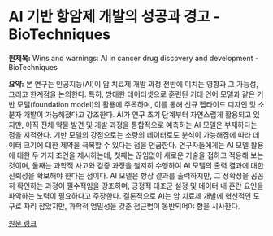 # AI 기반 항암제 개발의 성공과 경고 - BioTechniques

**원제목:** Wins and warnings: AI in cancer drug discovery and development - BioTechniques

**요약:** 본 연구는 인공지능(AI)이 암 치료제 개발 과정 전반에 미치는 영향과 그 가능성, 그리고 한계점을 논의한다.  특히, 방대한 데이터셋으로 훈련된 거대 언어 모델과 같은 기반 모델(foundation model)의 활용에 주목하며, 이를 통해 신규 펩타이드 디자인 및 소분자 개발이 가능해졌다고 강조한다.  AI가 연구 초기 단계부터 자연스럽게 활용되고 있지만, 아직 전체 약물 발견 및 개발 과정을 통합적으로 예측하는 AI 모델은 부재하다는 점을 지적한다.  기반 모델의 강점으로는 소량의 데이터로도 분석이 가능해짐에 따라 데이터 크기에 대한 제약을 극복할 수 있다는 점을 언급한다.  연구자들에게는 AI 모델 활용에 대한 두 가지 조언을 제시하는데,  첫째는 끊임없이 새로운 기술을 접하고 적용해 보는 것이며, 둘째는 과학적 사고와 검증 과정을  철저히 수행하여 AI 모델의 출력 결과에 대한 신뢰성을 확보해야 한다는 점이다.  AI 모델은 항상 결과를 출력하지만, 그 정확성을 꼼꼼히 확인하는 과정이 필수적임을 강조하며,  긍정적 대조군 설정 및 데이터 내 혼란 요인을 파악하는 노력이 필요하다고 주장한다.  결론적으로 AI는 암 치료제 개발에 혁신적인 도구로 자리 잡았지만,  과학적 엄밀성을 갖춘 접근법이 동반되어야 함을 시사한다.

[원문 링크](https://www.biotechniques.com/computational-biology/wins-and-warnings-ai-in-cancer-drug-discovery-and-development/)
